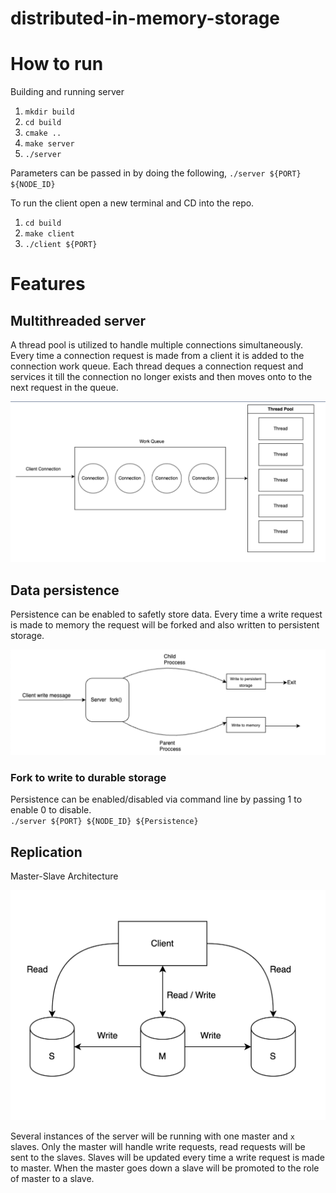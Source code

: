 # distributed-in-memory-storage

# How to run

Building and running server

1. `mkdir build`
2. `cd build`
3. `cmake ..`
4. `make server`
5. `./server`

Parameters can be passed in by doing the following, `./server ${PORT} ${NODE_ID}`

To run the client open a new terminal and CD into the repo.

1. `cd build`
2. `make client`
3. `./client ${PORT}`

# Features

## Multithreaded server

A thread pool is utilized to handle multiple connections simultaneously. Every time a connection request is made from a client it is added to the connection work queue. Each thread deques a connection request and services it till the connection no longer exists and then moves onto to the next request in the queue.

![Multithreaded Server Diagram](/images/multiThreadedServer.png)

## Data persistence

Persistence can be enabled to safetly store data. Every time a write request is made to memory the request will be forked and also written to persistent storage.

![Forked Persistence Diagram](/images/ForkedPersistence.png)

### Fork to write to durable storage

Persistence can be enabled/disabled via command line by passing 1 to enable 0 to disable.
<br> `./server ${PORT} ${NODE_ID} ${Persistence}`

## Replication

Master-Slave Architecture

![Master Slave Diagram](/images/master-slave.png)

Several instances of the server will be running with one master and `x` slaves. Only the master will handle write requests, read requests will be sent to the slaves. Slaves will be updated every time a write request is made to master. When the master goes down a slave will be promoted to the role of master to a slave.
